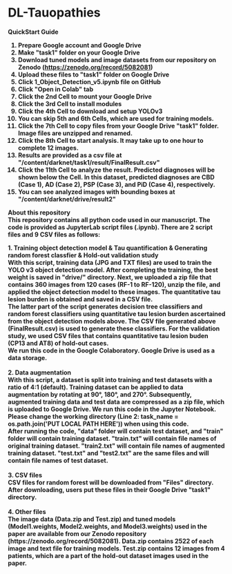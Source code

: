 # DL-Tauopathies
<B>QuickStart Guide<B>

1. Prepare Google account and Google Drive
2. Make "task1" folder on your Google Drive
3. Download tuned models and image datasets from our repository on Zenodo (https://zenodo.org/record/5082081)
4. Upload these files to "task1" folder on Google Drive
5. Click 1_Object_Detection_v5.ipynb file on GitHub
6. Click "Open in Colab" tab
7. Click the 2nd Cell to mount your Google Drive
8. Click the 3rd Cell to install modules
9. Click the 4th Cell to download and setup YOLOv3
10. You can skip 5th and 6th Cells, which are used for training models.
11. Click the 7th Cell to copy files from your Google Drive "task1" folder. Image files are unzipped and renamed.
12. Click the 8th Cell to start analysis. It may take up to one hour to complete 12 images. 
13. Results are provided as a csv file at "/content/darknet/task1/result/FinalResult.csv"
14. Click the 11th Cell to analyze the result. Predicted diagnoses will be shown below the Cell. In this dataset, predicted diagnoses are CBD (Case 1), AD (Case 2), PSP (Case 3), and PiD (Case 4), respectively.
15. You can see analyzed images with bounding boxes at "/content/darknet/drive/result2"

<B>About this repository<B>  
This repository contains all python code used in our manuscript. The code is provided as JupyterLab script files (.ipynb). There are 2 script files and 9 CSV files as follows:

<div>
<B>1. Training object detection model & Tau quantification & Generating random forest classfier & Hold-out validation study</B> <BR>
With this script, training data (JPG and TXT files) are used to train the YOLO v3 object detection model. After completing the training, the best weight is saved in "drive/" directory. Next, we uploaded a zip file that contains 360 images from 120 cases (RF-1 to RF-120), unzip the file, and applied the object detection model to these images. The quantitative tau lesion burden is obtained and saved in a CSV file.<BR>
The latter part of the script generates decision tree classifiers and random forest classifiers using quantitative tau lesion burden ascertained from the object detection models above. The CSV file generated above (FinalResult.csv) is used to generate these classifiers. For the validation study, we used CSV files that contains quantitative tau lesion buden (CP13 and AT8) of hold-out cases.<BR>
We run this code in the Google Colaboratory. Google Drive is used as a data storage. 
</div><BR>
<div>
<B>2. Data augmentation</B><BR>
With this script, a dataset is split into training and test datasets with a ratio of 4:1 (default). Training dataset can be applied to data augmentation by rotating at 90°, 180°, and 270°. Subsequently, augmented training data and test data are compressed as a zip file, which is uploaded to Google Drive. We run this code in the Jupyter Notebook. Please change the working directory (Line 2: task_name = os.path.join('PUT LOCAL PATH HERE')) when using this code.<BR>
After running the code, "data" folder will contain test dataset, and "train" folder will contain training dataset. "train.txt" will contain file names of original training dataset. "train2.txt" will contain file names of augmented training dataset. "test.txt" and "test2.txt" are the same files and will contain file names of test dataset.
</div><BR>
<div>
<B>3. CSV files</B><BR>  
CSV files for random forest will be downloaded from "Files" directory. After downloading, users put these files in their Google Drive "task1" directory.<BR>
</div><BR>
<div>
<B>4. Other files</B><BR>  
The image data (Data.zip and Test.zip) and tuned models (Model1.weights, Model2.weights, and Model3.weights) used in the paper are available from our Zenodo repository (https://zenodo.org/record/5082081). Data.zip contains 2522 of each image and text file for training models. Test.zip contains 12 images from 4 patients, which are a part of the hold-out dataset images used in the paper.
</div>
